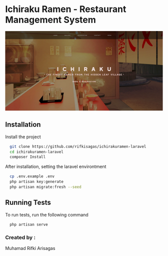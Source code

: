 
# Ichiraku Ramen - Restaurant Management System

![alt text](https://github.com/rifkisagas/ichirakuramen-laravel/blob/main/readme/1.png?raw=true)
## Installation

Install the project

```bash
  git clone https://github.com/rifkisagas/ichirakuramen-laravel
  cd ichirakuramen-laravel
  composer Install
```
    
After installation, setting the laravel environtment
```bash
  cp .env.example .env
  php artisan key:generate
  php artisan migrate:fresh --seed
```


## Running Tests

To run tests, run the following command

```bash
  php artisan serve
```

### Created by :
Muhamad Rifki Arisagas
